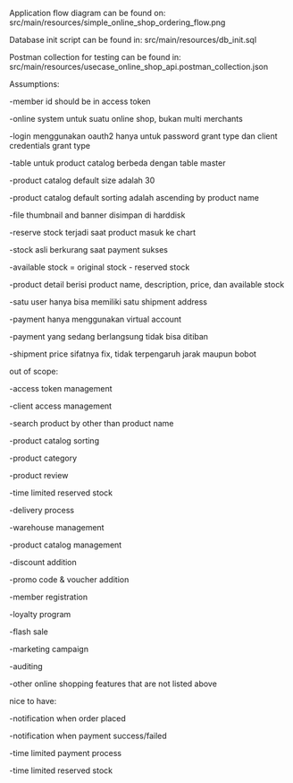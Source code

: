 Application flow diagram can be found on:
src/main/resources/simple_online_shop_ordering_flow.png

Database init script can be found in:
src/main/resources/db_init.sql

Postman collection for testing can be found in:
src/main/resources/usecase_online_shop_api.postman_collection.json

Assumptions:

-member id should be in access token

-online system untuk suatu online shop, bukan multi merchants

-login menggunakan oauth2 hanya untuk password grant type dan client credentials grant type

-table untuk product catalog berbeda dengan table master

-product catalog default size adalah 30

-product catalog default sorting adalah ascending by product name

-file thumbnail and banner disimpan di harddisk

-reserve stock terjadi saat product masuk ke chart

-stock asli berkurang saat payment sukses

-available stock = original stock - reserved stock

-product detail berisi product name, description, price, dan available stock

-satu user hanya bisa memiliki satu shipment address

-payment hanya menggunakan virtual account

-payment yang sedang berlangsung tidak bisa ditiban

-shipment price sifatnya fix, tidak terpengaruh jarak maupun bobot


out of scope:

-access token management

-client access management

-search product by other than product name

-product catalog sorting

-product category

-product review

-time limited reserved stock

-delivery process

-warehouse management

-product catalog management

-discount addition

-promo code & voucher addition

-member registration

-loyalty program

-flash sale

-marketing campaign

-auditing

-other online shopping features that are not listed above

nice to have:

-notification when order placed

-notification when payment success/failed

-time limited payment process

-time limited reserved stock